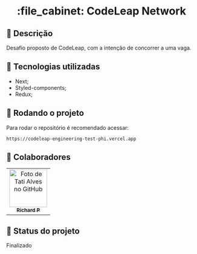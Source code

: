 <h1 align="center">:file_cabinet: CodeLeap Network</h1>

## :memo: Descrição
Desafio proposto de CodeLeap, com a intenção de concorrer a uma vaga.

## :wrench: Tecnologias utilizadas
* Next;
* Styled-components;
* Redux;

## :rocket: Rodando o projeto
Para rodar o repositório é recomendado acessar:
```
https://codeleap-engineering-test-phi.vercel.app
```

## :handshake: Colaboradores
<table>
  <tr>
    <td align="center">
      <a href="https://github.com/Richard-Passos">
        <img src="https://img.freepik.com/vetores-premium/desenho-de-desenho-animado-de-um-programador_29937-8176.jpg" width="100px;" alt="Foto de Tati Alves no GitHub"/><br>
        <sub>
          <b>Richard P</b>
        </sub>
      </a>
    </td>
  </tr>
</table>

## :dart: Status do projeto
Finalizado
